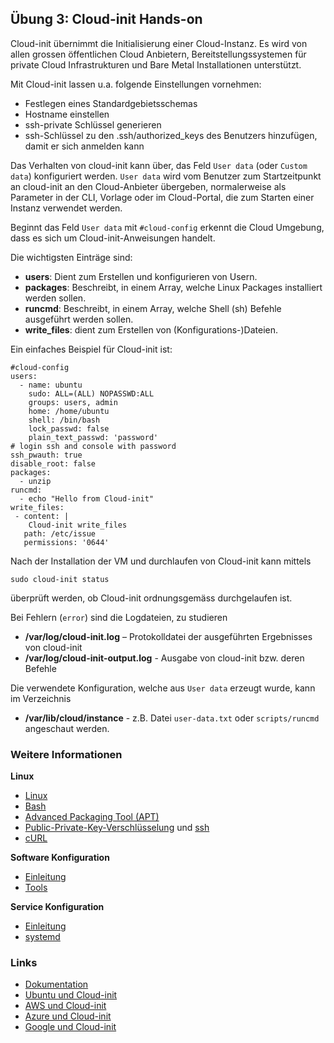 Übung 3: Cloud-init Hands-on
----------------------------

Cloud-init übernimmt die Initialisierung einer Cloud-Instanz. Es wird von allen grossen öffentlichen Cloud Anbietern, Bereitstellungssystemen für private Cloud
Infrastrukturen und Bare Metal Installationen unterstützt.

Mit Cloud-init lassen u.a. folgende Einstellungen vornehmen:
* Festlegen eines Standardgebietsschemas
* Hostname einstellen
* ssh-private Schlüssel generieren
* ssh-Schlüssel zu den .ssh/authorized_keys des Benutzers hinzufügen, damit er sich anmelden kann

Das Verhalten von cloud-init kann über, das Feld `User data` (oder `Custom data`) konfiguriert werden. `User data` wird vom Benutzer zum Startzeitpunkt an cloud-init an den Cloud-Anbieter übergeben, normalerweise als Parameter in der CLI, Vorlage oder im Cloud-Portal, die zum Starten einer Instanz verwendet werden.

Beginnt das Feld `User data` mit `#cloud-config` erkennt die Cloud Umgebung, dass es sich um Cloud-init-Anweisungen handelt.

Die wichtigsten Einträge sind:
* **users**: Dient zum Erstellen und konfigurieren von Usern.
* **packages**: Beschreibt, in einem Array, welche Linux Packages installiert werden sollen.
* **runcmd**: Beschreibt, in einem Array, welche Shell (sh) Befehle ausgeführt werden sollen.
* **write_files**: dient zum Erstellen von (Konfigurations-)Dateien.

Ein einfaches Beispiel für Cloud-init ist:

    #cloud-config
    users:
      - name: ubuntu
        sudo: ALL=(ALL) NOPASSWD:ALL
        groups: users, admin
        home: /home/ubuntu
        shell: /bin/bash
        lock_passwd: false
        plain_text_passwd: 'password'        
    # login ssh and console with password
    ssh_pwauth: true
    disable_root: false    
    packages:
      - unzip
    runcmd:
      - echo "Hello from Cloud-init"
    write_files:
     - content: |
        Cloud-init write_files
       path: /etc/issue
       permissions: '0644'   

Nach der Installation der VM und durchlaufen von Cloud-init kann mittels 

    sudo cloud-init status

überprüft werden, ob Cloud-init ordnungsgemäss durchgelaufen ist.

Bei Fehlern (`error`) sind die Logdateien, zu studieren

* **/var/log/cloud-init.log** – Protokolldatei der ausgeführten Ergebnisses von cloud-init
* **/var/log/cloud-init-output.log** - Ausgabe von cloud-init bzw. deren Befehle

Die verwendete Konfiguration, welche aus `User data` erzeugt wurde, kann im Verzeichnis

* **/var/lib/cloud/instance** - z.B. Datei `user-data.txt` oder `scripts/runcmd` angeschaut werden.

### Weitere Informationen

**Linux**
* [Linux](https://github.com/mc-b/M300/blob/master/80-Ergaenzungen/linux/01-Linux.md)
* [Bash](https://github.com/mc-b/M300/blob/master/80-Ergaenzungen/linux/10-Bash.md)
* [Advanced Packaging Tool (APT)](https://github.com/mc-b/M300/blob/master/80-Ergaenzungen/linux/20-APTTool.md)
* [Public-Private-Key-Verschlüsselung](https://www.inside-it.ch/de/post/was-ist-eigentlich-20201102) und [ssh](https://wiki.ubuntuusers.de/SSH/)
* [cURL](https://github.com/mc-b/M300/blob/master/80-Ergaenzungen/linux/30-cURL.md)

**Software Konfiguration**
* [Einleitung](https://github.com/mc-b/M300/blob/master/80-Ergaenzungen/swkonfiguration/01-Einleitung.md)
* [Tools](https://github.com/mc-b/M300/blob/master/80-Ergaenzungen/swkonfiguration/02-Tools.md)
    
**Service Konfiguration**
* [Einleitung](https://github.com/mc-b/M300/blob/master/80-Ergaenzungen/srvkonfiguration/01-Einleitung.md)
* [systemd](https://github.com/mc-b/M300/blob/master/80-Ergaenzungen/srvkonfiguration/02-systemd.md)

### Links

* [Dokumentation](https://cloudinit.readthedocs.io/en/latest/)
* [Ubuntu und Cloud-init](https://help.ubuntu.com/community/CloudInit)
* [AWS und Cloud-init](http://techflare.blog/beginner-tutorial-cloud-init-in-aws/)
* [Azure und Cloud-init](https://docs.microsoft.com/en-us/azure/virtual-machines/custom-data)
* [Google und Cloud-init](https://cloud.google.com/container-optimized-os/docs/how-to/create-configure-instance#using_cloud-init_with_the_cloud_config_format)